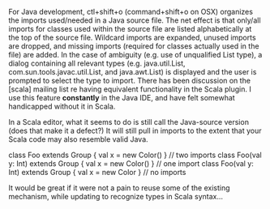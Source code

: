 For Java development, ctl+shift+o (command+shift+o on OSX) organizes the imports used/needed in a Java source file. The net effect is that only/all imports for classes used within the source file are listed alphabetically at the top of the source file. Wildcard imports are expanded, unused imports are dropped, and missing imports (required for classes actually used in the file) are added. In the case of ambiguity (e.g. use of unqualified List type), a dialog containing all relevant types (e.g. java.util.List, com.sun.tools.javac.util.List, and java.awt.List) is displayed and the user is prompted to select the type to import. There has been discussion on the [scala] mailing list re having equivalent functionality in the Scala plugin.
I use this feature **constantly** in the Java IDE, and have felt somewhat handicapped without it in Scala.

In a Scala editor, what it seems to do is still call the Java-source version (does that make it a defect?)  It will still pull in imports to the extent that your Scala code may also resemble valid Java. 

class Foo extends Group { val x = new Color()  } // two imports
class Foo(val y: Int) extends Group { val x = new Color() } // one import
class Foo(val y: Int) extends Group { val x = new Color }   // no imports

It would be great if it were not a pain to reuse some of the existing mechanism, while updating to recognize types in Scala syntax...
